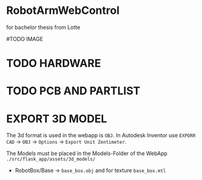 # RobotArmWebControl
for bachelor thesis from Lotte


#TODO IMAGE




# TODO HARDWARE





# TODO PCB AND PARTLIST








# EXPORT 3D MODEL

The 3d format is used in the webapp is `OBJ`. In Autodesk Inventor use `EXPORR CAD` -> `OBJ` -> `Options` -> `Export Unit Zentimeter`.

The Models must be placed in the Models-Folder of the WebApp `./src/flask_app/assets/3d_models/`


* RobotBox/Base -> `base_box.obj` and for texture `base_box.mtl`
